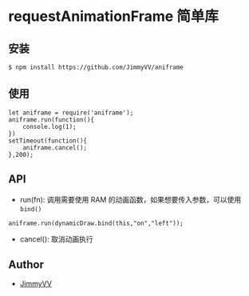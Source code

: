 # requestAnimationFrame 简单库

## 安装
```
$ npm install https://github.com/JimmyVV/aniframe
```

## 使用
```
let aniframe = require('aniframe');
aniframe.run(function(){
    console.log(1);
})
setTimeout(function(){
	aniframe.cancel();
},200);
```

## API

 - run(fn): 调用需要使用 RAM 的动画函数，如果想要传入参数，可以使用 `bind()`
```
aniframe.run(dynamicDraw.bind(this,"on","left"));
```
 - cancel(): 取消动画执行

## Author
 - [JimmyVV][1]



  [1]: https://github.com/JimmyVV